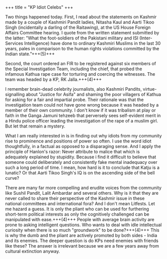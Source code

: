 +++
title = "KP Idiot Celebs"
+++

Two things happened today. First, I read about the statements on Kashmir made by a couple of Kashmiri Pandit ladies, Nitasha Kaul and Aarti Tikoo Singh (incidentally a darling of the Raitawing), at the US House Foreign Affairs Committee hearing. I quote from the written statement submitted by the latter: "What the foot-soldiers of the Pakistani military and ISI (Inter-Services Intelligence) have done to ordinary Kashmiri Muslims in the last 30 years, pales in comparison to the human rights violations committed by the Indian state.”+++(5)+++

Second, the court ordered an FIR to be registered against six members of the Special Investigation Team, including the chief, that probed the infamous Kathua rape case for torturing and coercing the witnesses. The team was headed by a KP, RK Jalla.+++(4)+++

I remember brain-dead celebrity journalists, also Kashmiri Pandits, virtue-signalling about "Justice for Asifa" and shaming the poor villagers of Kathua for asking for a fair and impartial probe. Their rationale was that the investigation team could not have gone wrong because it was headed by a member of their own community. I don't know if it was tribalism at play or faith in the Ganga Jamuni tehzeeb that perversely sees self-evident merit in a Hindu police officer leading the investigation of the rape of a muslim girl. But let that remain a mystery.

What I am really interested in is in finding out why idiots from my community rise to prominence and positions of power so often. I use the word idiot thoughtfully, in a factual as opposed to a disparaging sense. And I apply the principle of Hanlon's razor: Never attribute to malice that which is adequately explained by stupidity. Because i find it difficult to believe that someone could deliberately and consistently fake mental inadequacy over such a long period of time. I mean, how hard is it to conclude that Katju is a lunatic? Or that Aarti Tikoo Singh's IQ is on the ascending side of the bell curve?

There are many far more compelling and erudite voices from the community like Sushil Pandit, Lalit Ambardar and several others. Why is it that they are never called to share their perspective of the Kashmir issue in these national committees and international fora? And I don't mean Litfests. Let me hazard a guess. It is only the pliant who can be used for furthering short-term political interests as only the cognitively challenged can be manipulated with ease.+++(4)+++ People with average brain activity are prone to asking intelligent questions. Who wants to deal with idle intellectual curiosity when there is so much "groundwork" to be done?+++(4)+++ This is why the dumb and the pliant are actively promoted by both sides - India and its enemies. The deeper question is do KPs need enemies with friends like these? The answer is irrelevant because we are a few years away from cultural extinction anyway.